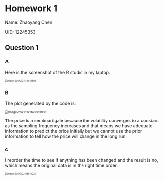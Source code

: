 # Homework 1

Name: Zhaoyang Chen

UID: 12245353

## Question 1

### A

Here is the screenshot of the R studio in my laptop.

<img src="/Users/bytedance/Library/Application Support/typora-user-images/image-20210121143449805.png" alt="image-20210121143449805" style="zoom:50%;" />

### B

The  plot generated by the code is:

<img src="/Users/bytedance/Library/Application Support/typora-user-images/image-20210121143803938.png" alt="image-20210121143803938" style="zoom: 67%;" />

The price is a semimartigale because the volatility converges to a constant as the sampling frequency increases and that means we have adequate information to predict the price initially but we cannot use the prior information to tell how the price will change in the long run.



### c

I reorder the time to see if anything has been changed and the result is no, which means the original data is in the right time order.

<img src="/Users/bytedance/Library/Application Support/typora-user-images/image-20210122185614020.png" alt="image-20210122185614020" style="zoom:50%;" />